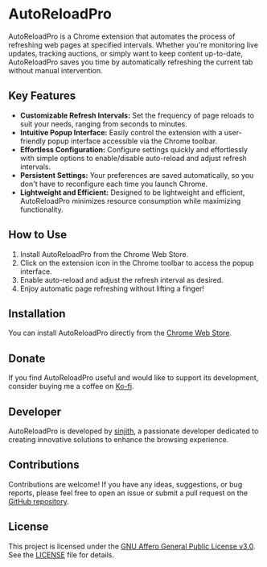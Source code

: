 # AutoReloadPro

AutoReloadPro is a Chrome extension that automates the process of refreshing web pages at specified intervals. Whether you're monitoring live updates, tracking auctions, or simply want to keep content up-to-date, AutoReloadPro saves you time by automatically refreshing the current tab without manual intervention.

## Key Features

- **Customizable Refresh Intervals:** Set the frequency of page reloads to suit your needs, ranging from seconds to minutes.
- **Intuitive Popup Interface:** Easily control the extension with a user-friendly popup interface accessible via the Chrome toolbar.
- **Effortless Configuration:** Configure settings quickly and effortlessly with simple options to enable/disable auto-reload and adjust refresh intervals.
- **Persistent Settings:** Your preferences are saved automatically, so you don't have to reconfigure each time you launch Chrome.
- **Lightweight and Efficient:** Designed to be lightweight and efficient, AutoReloadPro minimizes resource consumption while maximizing functionality.

## How to Use

1. Install AutoReloadPro from the Chrome Web Store.
2. Click on the extension icon in the Chrome toolbar to access the popup interface.
3. Enable auto-reload and adjust the refresh interval as desired.
4. Enjoy automatic page refreshing without lifting a finger!

## Installation

You can install AutoReloadPro directly from the [Chrome Web Store](https://chrome.google.com/webstore/detail/autoreloadpro/your-extension-id-here).

## Donate

If you find AutoReloadPro useful and would like to support its development, consider buying me a coffee on [Ko-fi](https://ko-fi.com/sinjith).

## Developer

AutoReloadPro is developed by [sinjith](https://github.com/sinjithms), a passionate developer dedicated to creating innovative solutions to enhance the browsing experience.

## Contributions

Contributions are welcome! If you have any ideas, suggestions, or bug reports, please feel free to open an issue or submit a pull request on the [GitHub repository](https://github.com/sinjithms/AutoReloadPro).

## License

This project is licensed under the [GNU Affero General Public License v3.0](LICENSE). See the [LICENSE](LICENSE) file for details.
